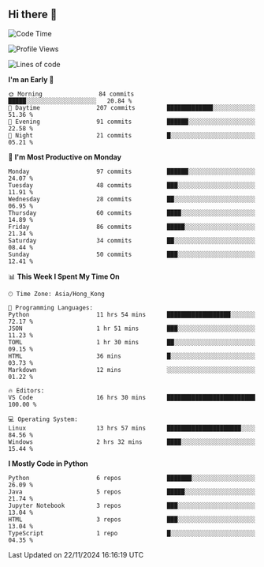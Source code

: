 ## Hi there 👋

<!--
**gessiegulugulu/gessiegulugulu** is a ✨ _special_ ✨ repository because its `README.md` (this file) appears on your GitHub profile.

Here are some ideas to get you started:

- 🔭 I’m currently working on ...
- 🌱 I’m currently learning ...
- 👯 I’m looking to collaborate on ...
- 🤔 I’m looking for help with ...
- 💬 Ask me about ...
- 📫 How to reach me: ...
- 😄 Pronouns: ...
- ⚡ Fun fact: ...
-->

<!--START_SECTION:waka-->
![Code Time](http://img.shields.io/badge/Code%20Time-183%20hrs%202%20mins-blue)

![Profile Views](http://img.shields.io/badge/Profile%20Views-11-blue)

![Lines of code](https://img.shields.io/badge/From%20Hello%20World%20I%27ve%20Written-3.3%20million%20lines%20of%20code-blue)

**I'm an Early 🐤** 

```text
🌞 Morning                84 commits          █████░░░░░░░░░░░░░░░░░░░░   20.84 % 
🌆 Daytime                207 commits         █████████████░░░░░░░░░░░░   51.36 % 
🌃 Evening                91 commits          ██████░░░░░░░░░░░░░░░░░░░   22.58 % 
🌙 Night                  21 commits          █░░░░░░░░░░░░░░░░░░░░░░░░   05.21 % 
```
📅 **I'm Most Productive on Monday** 

```text
Monday                   97 commits          ██████░░░░░░░░░░░░░░░░░░░   24.07 % 
Tuesday                  48 commits          ███░░░░░░░░░░░░░░░░░░░░░░   11.91 % 
Wednesday                28 commits          ██░░░░░░░░░░░░░░░░░░░░░░░   06.95 % 
Thursday                 60 commits          ████░░░░░░░░░░░░░░░░░░░░░   14.89 % 
Friday                   86 commits          █████░░░░░░░░░░░░░░░░░░░░   21.34 % 
Saturday                 34 commits          ██░░░░░░░░░░░░░░░░░░░░░░░   08.44 % 
Sunday                   50 commits          ███░░░░░░░░░░░░░░░░░░░░░░   12.41 % 
```


📊 **This Week I Spent My Time On** 

```text
🕑︎ Time Zone: Asia/Hong_Kong

💬 Programming Languages: 
Python                   11 hrs 54 mins      ██████████████████░░░░░░░   72.17 % 
JSON                     1 hr 51 mins        ███░░░░░░░░░░░░░░░░░░░░░░   11.23 % 
TOML                     1 hr 30 mins        ██░░░░░░░░░░░░░░░░░░░░░░░   09.15 % 
HTML                     36 mins             █░░░░░░░░░░░░░░░░░░░░░░░░   03.73 % 
Markdown                 12 mins             ░░░░░░░░░░░░░░░░░░░░░░░░░   01.22 % 

🔥 Editors: 
VS Code                  16 hrs 30 mins      █████████████████████████   100.00 % 

💻 Operating System: 
Linux                    13 hrs 57 mins      █████████████████████░░░░   84.56 % 
Windows                  2 hrs 32 mins       ████░░░░░░░░░░░░░░░░░░░░░   15.44 % 
```

**I Mostly Code in Python** 

```text
Python                   6 repos             ███████░░░░░░░░░░░░░░░░░░   26.09 % 
Java                     5 repos             █████░░░░░░░░░░░░░░░░░░░░   21.74 % 
Jupyter Notebook         3 repos             ███░░░░░░░░░░░░░░░░░░░░░░   13.04 % 
HTML                     3 repos             ███░░░░░░░░░░░░░░░░░░░░░░   13.04 % 
TypeScript               1 repo              █░░░░░░░░░░░░░░░░░░░░░░░░   04.35 % 
```




 Last Updated on 22/11/2024 16:16:19 UTC
<!--END_SECTION:waka-->
